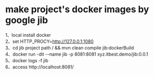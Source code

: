# make project's docker images by google jib
1、local install docker <br>
2、set HTTP_PROCY=http://127.0.0.1:1080 <br>
3、cd jib project path / && mvn clean compile jib:dockerBuild <br>
4、docker run -dit --name jib -p 8081:8081 xyz.itbest.demo/jib:0.0.1 <br>
5、docker logs -f jib <br>
6、access http://localhost:8081/ 